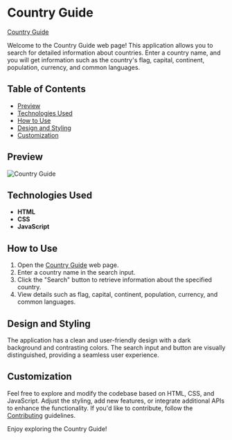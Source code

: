 # Country Guide

[Country Guide](https://umar-ashraf09.github.io/Country-Guide/)

Welcome to the Country Guide web page! This application allows you to search for detailed information about countries. Enter a country name, and you will get information such as the country's flag, capital, continent, population, currency, and common languages.

## Table of Contents

- [Preview](#preview)
- [Technologies Used](#technologies-used)
- [How to Use](#how-to-use)
- [Design and Styling](#design-and-styling)
- [Customization](#customization)

## Preview

![Country Guide](https://github.com/Umar-Ashraf09/Country-Guide/assets/92431008/e30f6588-efee-47ae-a695-0a88b49c0476)


## Technologies Used

- **HTML**
- **CSS**
- **JavaScript**

## How to Use

1. Open the [Country Guide](https://umar-ashraf09.github.io/Country-Guide/) web page.
2. Enter a country name in the search input.
3. Click the "Search" button to retrieve information about the specified country.
4. View details such as flag, capital, continent, population, currency, and common languages.

## Design and Styling

The application has a clean and user-friendly design with a dark background and contrasting colors. The search input and button are visually distinguished, providing a seamless user experience.

## Customization

Feel free to explore and modify the codebase based on HTML, CSS, and JavaScript. Adjust the styling, add new features, or integrate additional APIs to enhance the functionality. If you'd like to contribute, follow the [Contributing](#contributing) guidelines.

Enjoy exploring the Country Guide!
